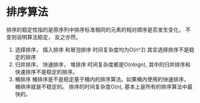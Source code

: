 # 排序算法
排序的稳定性指的是原序列中排序标准相同的元素的相对顺序是否发生变化， 不变则说明算法稳定， 反之亦然。
1. 选择排序， 插入排序 和冒泡排序
时间复杂度均为O(n^2) 其实选择排序不是稳定的排序
2. 归并排序， 快速排序， 堆排序
时间复杂度都是O(nlogn), 其中的归并排序和快速排序不是稳定的排序。
3. 桶排序
桶排序是不是稳定基于桶内的排序算法。如果桶内使用的快速排序， 桶排序就是不稳定的。
排序的时间复杂度O(n), 基本上是所有的排序算法中最快的。
